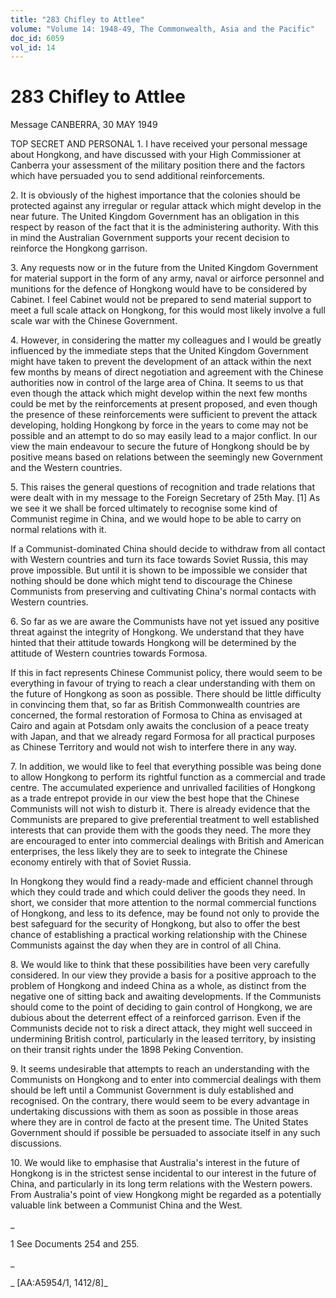 ```yaml
---
title: "283 Chifley to Attlee"
volume: "Volume 14: 1948-49, The Commonwealth, Asia and the Pacific"
doc_id: 6059
vol_id: 14
---
```


# 283 Chifley to Attlee

Message CANBERRA, 30 MAY 1949

TOP SECRET AND PERSONAL 1. I have received your personal message about Hongkong, and have discussed with your High Commissioner at Canberra your assessment of the military position there and the factors which have persuaded you to send additional reinforcements.

2\. It is obviously of the highest importance that the colonies should be protected against any irregular or regular attack which might develop in the near future. The United Kingdom Government has an obligation in this respect by reason of the fact that it is the administering authority. With this in mind the Australian Government supports your recent decision to reinforce the Hongkong garrison.

3\. Any requests now or in the future from the United Kingdom Government for material support in the form of any army, naval or airforce personnel and munitions for the defence of Hongkong would have to be considered by Cabinet. I feel Cabinet would not be prepared to send material support to meet a full scale attack on Hongkong, for this would most likely involve a full scale war with the Chinese Government.

4\. However, in considering the matter my colleagues and I would be greatly influenced by the immediate steps that the United Kingdom Government might have taken to prevent the development of an attack within the next few months by means of direct negotiation and agreement with the Chinese authorities now in control of the large area of China. It seems to us that even though the attack which might develop within the next few months could be met by the reinforcements at present proposed, and even though the presence of these reinforcements were sufficient to prevent the attack developing, holding Hongkong by force in the years to come may not be possible and an attempt to do so may easily lead to a major conflict. In our view the main endeavour to secure the future of Hongkong should be by positive means based on relations between the seemingly new Government and the Western countries.

5\. This raises the general questions of recognition and trade relations that were dealt with in my message to the Foreign Secretary of 25th May. [1] As we see it we shall be forced ultimately to recognise some kind of Communist regime in China, and we would hope to be able to carry on normal relations with it.

If a Communist-dominated China should decide to withdraw from all contact with Western countries and turn its face towards Soviet Russia, this may prove impossible. But until it is shown to be impossible we consider that nothing should be done which might tend to discourage the Chinese Communists from preserving and cultivating China's normal contacts with Western countries.

6\. So far as we are aware the Communists have not yet issued any positive threat against the integrity of Hongkong. We understand that they have hinted that their attitude towards Hongkong will be determined by the attitude of Western countries towards Formosa.

If this in fact represents Chinese Communist policy, there would seem to be everything in favour of trying to reach a clear understanding with them on the future of Hongkong as soon as possible. There should be little difficulty in convincing them that, so far as British Commonwealth countries are concerned, the formal restoration of Formosa to China as envisaged at Cairo and again at Potsdam only awaits the conclusion of a peace treaty with Japan, and that we already regard Formosa for all practical purposes as Chinese Territory and would not wish to interfere there in any way.

7\. In addition, we would like to feel that everything possible was being done to allow Hongkong to perform its rightful function as a commercial and trade centre. The accumulated experience and unrivalled facilities of Hongkong as a trade entrepot provide in our view the best hope that the Chinese Communists will not wish to disturb it. There is already evidence that the Communists are prepared to give preferential treatment to well established interests that can provide them with the goods they need. The more they are encouraged to enter into commercial dealings with British and American enterprises, the less likely they are to seek to integrate the Chinese economy entirely with that of Soviet Russia.

In Hongkong they would find a ready-made and efficient channel through which they could trade and which could deliver the goods they need. In short, we consider that more attention to the normal commercial functions of Hongkong, and less to its defence, may be found not only to provide the best safeguard for the security of Hongkong, but also to offer the best chance of establishing a practical working relationship with the Chinese Communists against the day when they are in control of all China.

8\. We would like to think that these possibilities have been very carefully considered. In our view they provide a basis for a positive approach to the problem of Hongkong and indeed China as a whole, as distinct from the negative one of sitting back and awaiting developments. If the Communists should come to the point of deciding to gain control of Hongkong, we are dubious about the deterrent effect of a reinforced garrison. Even if the Communists decide not to risk a direct attack, they might well succeed in undermining British control, particularly in the leased territory, by insisting on their transit rights under the 1898 Peking Convention.

9\. It seems undesirable that attempts to reach an understanding with the Communists on Hongkong and to enter into commercial dealings with them should be left until a Communist Government is duly established and recognised. On the contrary, there would seem to be every advantage in undertaking discussions with them as soon as possible in those areas where they are in control de facto at the present time. The United States Government should if possible be persuaded to associate itself in any such discussions.

10\. We would like to emphasise that Australia's interest in the future of Hongkong is in the strictest sense incidental to our interest in the future of China, and particularly in its long term relations with the Western powers. From Australia's point of view Hongkong might be regarded as a potentially valuable link between a Communist China and the West.

_

1 See Documents 254 and 255.

_

_ [AA:A5954/1, 1412/8]_
